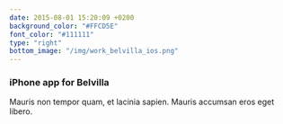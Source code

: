 ```yaml
---
date: 2015-08-01 15:20:09 +0200
background_color: "#FFCD5E"
font_color: "#111111"
type: "right"
bottom_image: "/img/work_belvilla_ios.png"
---
```

### **iPhone app for Belvilla**

Mauris non tempor quam, et lacinia sapien. Mauris accumsan eros eget libero.
